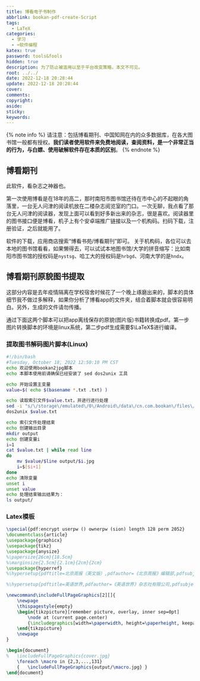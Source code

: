 ```yaml
---
title: 博看电子书制作
abbrlink: bookan-pdf-create-Script
tags:
  - LaTeX
categories:
  - 学习
  - ⌨️软件编程
katex: true
password: tools&fools
hidden: true
description: 为了防止被滥用以至于平台改变策略，本文不可见。
root: ../../
date: 2022-12-18 20:28:44
update: 2022-12-18 20:28:44
cover:
comments:
copyright:
aside:
sticky:
keywords:
---
```


{% note info %}
请注意：包括博看期刊、中国知网在内的众多数据库，在各大图书馆一般都有授权。**我们读者使用软件来免费地阅读，查阅资料，是一个非常正当的行为，与白嫖、使用破解软件存在本质的区别**。
{% endnote %}

## 博看期刊
此软件，看杂志之神器也。

第一次使用博看是在18年的高二，那时南阳市图书馆还待在市中心的不起眼的角落里，一台无人问津的阅读机放在二楼杂志阅览室的门口。一次无聊，我点看了那台无人问津的阅读器，发现上面可以看到好多新出来的杂志，很是喜欢。阅读器里的图书接口便是博看，机子上有个安卓端推广链接以及一个机构码。扫码下载，注册验证，之后就能用了。

软件的下载，应用商店搜索“博看书苑/博看期刊”即可。
关于机构码，各位可以去本地的图书馆看看，如果懒得去，可以试试本地图书馆/大学的拼音缩写：比如南阳市图书馆的授权码是`nystsg`、哈工大的授权码是`hrbgd`、河南大学的是`hndx`。



## 博看期刊原貌图书提取
这部分内容是去年疫情隔离在学校宿舍时候花了一个晚上琢磨出来的，脚本的具体细节我不做过多解释，如果你分析了博看app的文件夹，结合着脚本就会很容易明白。另外，生成的文件请勿传播。

通过下面这两个脚本可以把app离线保存的原貌(图片版)书籍转换成pdf。第一步图片转换脚本的环境是linux系统，第二步pdf生成需要$\LaTeX$进行编译。
### 提取图书解码图片脚本(Linux)
```bash
#!/bin/bash
#Tuesday, October 18, 2022 12:50:10 PM CST
echo 欢迎使用bookan2jpg脚本
echo 本脚本使用前请确保已经安装了 sed dos2unix 工具

echo 开始设置主变量
value=$( echo $(basename *.txt .txt) )

echo 读取索引文件$value.txt，并进行进行处理
sed -i "s/\/storage\/emulated\/0\/Android\/data\/cn.com.bookan\/files\/bookan\/magazine\/$value\// /g" `grep -rl "/storage/emulated/0/Android/data/cn.com.bookan/files/bookan/magazine/$value/"  ./`
dos2unix $value.txt

echo 索引文件处理结束
echo 创建输出目录
mkdir output
echo 创建变量i
i=1
cat $value.txt | while read line
do
    mv $value/$line output/$i.jpg
    i=$[$i+1]
done
echo 清除变量
unset i
unset value
echo 处理结束输出结果为：
ls output/

```

### Latex模板
```tex
\special{pdf:encrypt userpw () ownerpw (sion) length 128 perm 2052}
\documentclass{article}
\usepackage{graphicx}
\usepackage{tikz}
\usepackage{anysize}
%\papersize{26cm}{18.5cm}
%\marginsize{2.5cm}{2.1cm}{2cm}{2cm}
\usepackage{hyperref}
%\hypersetup{pdftitle=北京周报（英文版）,pdfauthor=《北京周报》编辑部,pdfsubject={党建之声，党建工作},pdfstartview=FitB}

%\hypersetup{pdftitle=英语世界,pdfauthor=《英语世界》杂志社有限公司,pdfsubject={英语学习，双语，月刊},pdfstartview=FitB}

\newcommand\includeFullPageGraphics[2][]{
	\newpage
	\thispagestyle{empty}
	\begin{tikzpicture}[remember picture, overlay, inner sep=0pt]
		\node at (current page.center) 
		{\includegraphics[width=\paperwidth, height=\paperheight, keepaspectratio=false,#1]{#2}};
	\end{tikzpicture}
	\newpage
}

\begin{document}
%	\includeFullPageGraphics{cover.jpg}
	\foreach \macro in {2,3,...,131}
	{	\includeFullPageGraphics{output/\macro.jpg} }
\end{document}

```